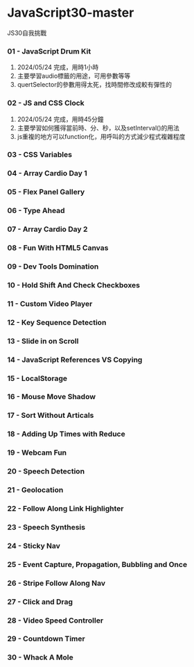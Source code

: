 # JavaScript30-master
 JS30自我挑戰

### 01 - JavaScript Drum Kit
1. 2024/05/24 完成，用時1小時
2. 主要學習audio標籤的用途，可用參數等等
3. quertSelector的參數用得太死，找時間修改成較有彈性的

### 02 - JS and CSS Clock
1. 2024/05/24 完成，用時45分鐘
2. 主要學習如何獲得當前時、分、秒，以及setInterval()的用法
3. js重複的地方可以function化，用呼叫的方式減少程式複雜程度

### 03 - CSS Variables

### 04 - Array Cardio Day 1

### 05 - Flex Panel Gallery

### 06 - Type Ahead

### 07 - Array Cardio Day 2

### 08 - Fun With HTML5 Canvas

### 09 - Dev Tools Domination

### 10 - Hold Shift And Check Checkboxes

### 11 - Custom Video Player

### 12 - Key Sequence Detection

### 13 - Slide in on Scroll

### 14 - JavaScript References VS Copying

### 15 - LocalStorage

### 16 - Mouse Move Shadow

### 17 - Sort Without Articals

### 18 - Adding Up Times with Reduce

### 19 - Webcam Fun

### 20 - Speech Detection

### 21 - Geolocation

### 22 - Follow Along Link Highlighter

### 23 - Speech Synthesis

### 24 - Sticky Nav

### 25 - Event Capture, Propagation, Bubbling and Once

### 26 - Stripe Follow Along Nav

### 27 - Click and Drag

### 28 - Video Speed Controller

### 29 - Countdown Timer

### 30 - Whack A Mole